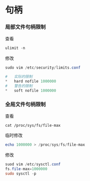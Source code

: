 # 句柄

### 局部文件句柄限制

查看

```powershell
ulimit -n
```

修改

```powershell
sudo vim /etc/security/limits.conf

#   实际的限制
*   hard nofile 1000000
#   警告的限制
*   soft nofile 1000000 
```

### 全局文件句柄限制

查看

```
cat /proc/sys/fs/file-max
```

临时修改

```powershell
echo 1000000 > /proc/sys/fs/file-max
```

修改

```powershell
suod vim /etc/sysctl.conf
fs.file-max=1000000
sudo sysctl -p
```

